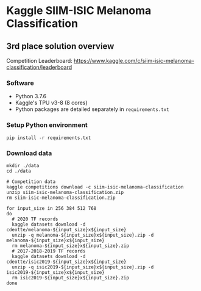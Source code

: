 # Kaggle SIIM-ISIC Melanoma Classification

## 3rd place solution overview

Competition Leaderboard: https://www.kaggle.com/c/siim-isic-melanoma-classification/leaderboard

### Software

* Python 3.7.6
* Kaggle's TPU v3-8 (8 cores)
* Python packages are detailed separately in `requirements.txt`

### Setup Python environment

```
pip install -r requirements.txt
```

### Download data

```
mkdir ./data
cd ./data

# Competition data
kaggle competitions download -c siim-isic-melanoma-classification
unzip siim-isic-melanoma-classification.zip
rm siim-isic-melanoma-classification.zip

for input_size in 256 384 512 768
do
  # 2020 TF records
  kaggle datasets download -d cdeotte/melanoma-${input_size}x${input_size}
  unzip -q melanoma-${input_size}x${input_size}.zip -d melanoma-${input_size}x${input_size}
  rm melanoma-${input_size}x${input_size}.zip
  # 2017-2018-2019 TF records
  kaggle datasets download -d cdeotte/isic2019-${input_size}x${input_size}
  unzip -q isic2019-${input_size}x${input_size}.zip -d isic2019-${input_size}x${input_size}
  rm isic2019-${input_size}x${input_size}.zip
done
```

